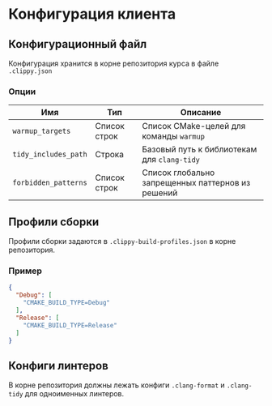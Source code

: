 # Конфигурация клиента

## Конфигурационный файл

Конфигурация хранится в корне репозитория курса в файле `.clippy.json`

### Опции

| Имя | Тип | Описание  |
| - | - | - | 
| `warmup_targets` | Список строк | Список CMake-целей для команды `warmup` |
| `tidy_includes_path` | Строка | Базовый путь к библиотекам для `clang-tidy` |
| `forbidden_patterns` | Список строк | Список глобально запрещенных паттернов из решений |

## Профили сборки

Профили сборки задаются в `.clippy-build-profiles.json` в корне репозитория.

### Пример

```json
{
  "Debug": [
    "CMAKE_BUILD_TYPE=Debug"
  ],
  "Release": [
    "CMAKE_BUILD_TYPE=Release"
  ]
}
```

## Конфиги линтеров

В корне репозитория должны лежать конфиги `.clang-format` и `.clang-tidy` для одноименных линтеров.